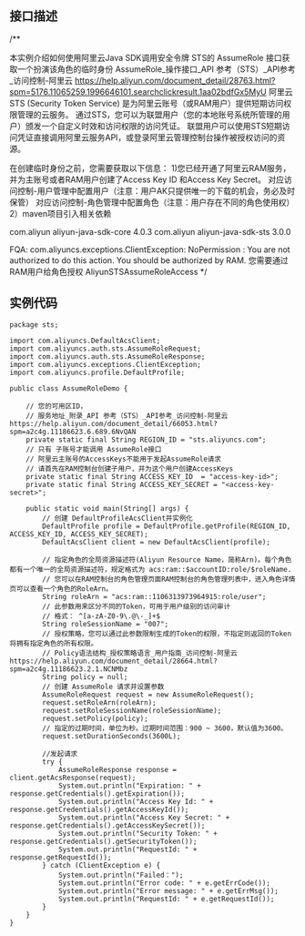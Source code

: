 ## 接口描述
/**

 本实例介绍如何使用阿里云Java SDK调用安全令牌 STS的 AssumeRole 接口获取一个扮演该角色的临时身份
 AssumeRole_操作接口_API 参考（STS）_API参考_访问控制-阿里云 https://help.aliyun.com/document_detail/28763.html?spm=5176.11065259.1996646101.searchclickresult.1aa02bdfGx5MyU
 阿里云STS (Security Token Service) 是为阿里云账号（或RAM用户）提供短期访问权限管理的云服务。
 通过STS，您可以为联盟用户（您的本地账号系统所管理的用户）颁发一个自定义时效和访问权限的访问凭证。
 联盟用户可以使用STS短期访问凭证直接调用阿里云服务API，或登录阿里云管理控制台操作被授权访问的资源。

 在创建临时身份之前，您需要获取以下信息：
 1)您已经开通了阿里云RAM服务，并为主账号或者RAM用户创建了Access Key ID 和Access Key Secret。
 对应访问控制-用户管理中配置用户（注意：用户AK只提供唯一的下载的机会，务必及时保管）
 对应访问控制-角色管理中配置角色（注意：用户存在不同的角色使用权）
 2）maven项目引入相关依赖
 <!-- https://mvnrepository.com/artifact/com.aliyun/aliyun-java-sdk-core -->
 <dependency>
 <groupId>com.aliyun</groupId>
 <artifactId>aliyun-java-sdk-core</artifactId>
 <version>4.0.3</version>
 </dependency>

 <!-- https://mvnrepository.com/artifact/com.aliyun/aliyun-java-sdk-sts -->
 <dependency>
 <groupId>com.aliyun</groupId>
 <artifactId>aliyun-java-sdk-sts</artifactId>
 <version>3.0.0</version>
 </dependency>

 FQA:
 com.aliyuncs.exceptions.ClientException: NoPermission : You are not authorized to do this action. You should be authorized by RAM.
 您需要通过RAM用户给角色授权 AliyunSTSAssumeRoleAccess
 */
## 实例代码
```
package sts;

import com.aliyuncs.DefaultAcsClient;
import com.aliyuncs.auth.sts.AssumeRoleRequest;
import com.aliyuncs.auth.sts.AssumeRoleResponse;
import com.aliyuncs.exceptions.ClientException;
import com.aliyuncs.profile.DefaultProfile;

public class AssumeRoleDemo {

    // 您的可用区ID，
    // 服务地址_附录_API 参考（STS）_API参考_访问控制-阿里云 https://help.aliyun.com/document_detail/66053.html?spm=a2c4g.11186623.6.689.6NvQAN
    private static final String REGION_ID = "sts.aliyuncs.com";
    // 只有 子账号才能调用 AssumeRole接口
    // 阿里云主账号的AccessKeys不能用于发起AssumeRole请求
    // 请首先在RAM控制台创建子用户，并为这个用户创建AccessKeys
    private static final String ACCESS_KEY_ID  = "access-key-id>";
    private static final String ACCESS_KEY_SECRET = "<access-key-secret>";

    public static void main(String[] args) {
        // 创建 DefaultProfileAcsClient并实例化
        DefaultProfile profile = DefaultProfile.getProfile(REGION_ID, ACCESS_KEY_ID, ACCESS_KEY_SECRET);
        DefaultAcsClient client = new DefaultAcsClient(profile);

        // 指定角色的全局资源描述符(Aliyun Resource Name，简称Arn)。每个角色都有一个唯一的全局资源描述符，规定格式为 acs:ram::$accountID:role/$roleName.
        // 您可以在RAM控制台的角色管理页面RAM控制台的角色管理列表中，进入角色详情页可以查看一个角色的RoleArn。
        String roleArn = "acs:ram::1106313973964915:role/user";
        // 此参数用来区分不同的Token，可用于用户级别的访问审计
        // 格式： ^[a-zA-Z0-9\.@\-_]+$
        String roleSessionName = "007";
        // 授权策略，您可以通过此参数限制生成的Token的权限，不指定则返回的Token将拥有指定角色的所有权限。
        // Policy语法结构_授权策略语言_用户指南_访问控制-阿里云 https://help.aliyun.com/document_detail/28664.html?spm=a2c4g.11186623.2.1.NCNMbz
        String policy = null;
        // 创建 AssumeRole 请求并设置参数
        AssumeRoleRequest request = new AssumeRoleRequest();
        request.setRoleArn(roleArn);
        request.setRoleSessionName(roleSessionName);
        request.setPolicy(policy);
        // 指定的过期时间，单位为秒。过期时间范围：900 ~ 3600，默认值为3600。
        request.setDurationSeconds(3600L);

        //发起请求
        try {
            AssumeRoleResponse response = client.getAcsResponse(request);
            System.out.println("Expiration: " + response.getCredentials().getExpiration());
            System.out.println("Access Key Id: " + response.getCredentials().getAccessKeyId());
            System.out.println("Access Key Secret: " + response.getCredentials().getAccessKeySecret());
            System.out.println("Security Token: " + response.getCredentials().getSecurityToken());
            System.out.println("RequestId: " + response.getRequestId());
        } catch (ClientException e) {
            System.out.println("Failed：");
            System.out.println("Error code: " + e.getErrCode());
            System.out.println("Error message: " + e.getErrMsg());
            System.out.println("RequestId: " + e.getRequestId());
        }
    }
}
```
